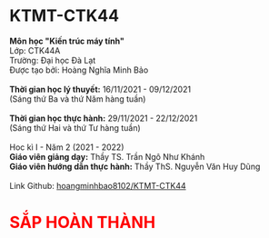# KTMT-CTK44

<strong>Môn học "Kiến trúc máy tính"</strong><br>
Lớp: CTK44A<br>
Trường: Đại học Đà Lạt<br>
Được tạo bởi: Hoàng Nghĩa Minh Bảo<br>
<br>
<strong>Thời gian học lý thuyết:</strong> 16/11/2021 - 09/12/2021<br>
(Sáng thứ Ba và thứ Năm hàng tuần)<br>
<br>
<strong>Thời gian học thực hành:</strong> 29/11/2021 - 22/12/2021<br>
(Sáng thứ Hai và thứ Tư hàng tuần)<br>
<br>
Hoc kì I - Năm 2 (2021 - 2022)<br>
<strong>Giáo viên giảng dạy:</strong> Thầy TS. Trần Ngô Như Khánh<br>
<strong>Giáo viên hướng dẫn thực hành:</strong> Thầy ThS. Nguyễn Văn Huy Dũng<br>
<br>
Link Github: <a href="https://github.com/hoangminhbao8102/KTMT-CTK44">hoangminhbao8102/KTMT-CTK44</a><br>
<h1 style="color:red;">SẮP HOÀN THÀNH</h1>
